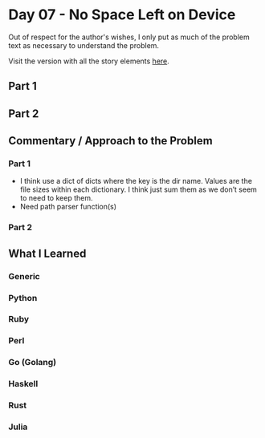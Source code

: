 # Day 07 - No Space Left on Device

Out of respect for the author's wishes, I only put as much of the problem text as necessary to understand the problem.

Visit the version with all the story elements [here](https://adventofcode.com/2022/day/7).

## Part 1

## Part 2

## Commentary / Approach to the Problem
### Part 1
- I think use a dict of dicts where the key is the dir name. Values are the file sizes within each dictionary. I think just sum them as we don’t seem to need to keep them.
- Need path parser function(s)

### Part 2
## What I Learned

### Generic

### Python

### Ruby

### Perl

### Go (Golang)

### Haskell

### Rust

### Julia
    